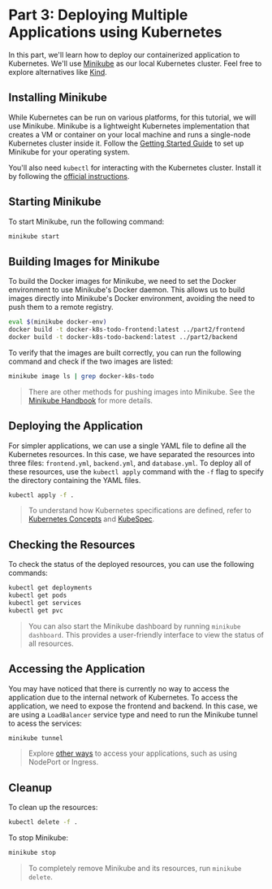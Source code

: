 # Part 3: Deploying Multiple Applications using Kubernetes

In this part, we'll learn how to deploy our containerized application to Kubernetes. We'll use [Minikube](https://github.com/kubernetes/minikube) as our local Kubernetes cluster. Feel free to explore alternatives like [Kind](https://github.com/kubernetes-sigs/kind).

## Installing Minikube

While Kubernetes can be run on various platforms, for this tutorial, we will use Minikube. Minikube is a lightweight Kubernetes implementation that creates a VM or container on your local machine and runs a single-node Kubernetes cluster inside it. Follow the [Getting Started Guide](https://minikube.sigs.k8s.io/docs/start/) to set up Minikube for your operating system.

You'll also need `kubectl` for interacting with the Kubernetes cluster. Install it by following the [official instructions](https://kubernetes.io/docs/tasks/tools/install-kubectl/).

## Starting Minikube

To start Minikube, run the following command:

```bash
minikube start
```

## Building Images for Minikube

To build the Docker images for Minikube, we need to set the Docker environment to use Minikube's Docker daemon. This allows us to build images directly into Minikube's Docker environment, avoiding the need to push them to a remote registry.

```bash
eval $(minikube docker-env)
docker build -t docker-k8s-todo-frontend:latest ../part2/frontend
docker build -t docker-k8s-todo-backend:latest ../part2/backend
```

To verify that the images are built correctly, you can run the following command and check if the two images are listed:

```bash
minikube image ls | grep docker-k8s-todo
```

> There are other methods for pushing images into Minikube. See the [Minikube Handbook](https://minikube.sigs.k8s.io/docs/handbook/pushing/) for more details.

## Deploying the Application

For simpler applications, we can use a single YAML file to define all the Kubernetes resources. In this case, we have separated the resources into three files: `frontend.yml`, `backend.yml`, and `database.yml`. To deploy all of these resources, use the `kubectl apply` command with the `-f` flag to specify the directory containing the YAML files.

```bash
kubectl apply -f .
```

> To understand how Kubernetes specifications are defined, refer to [Kubernetes Concepts](https://kubernetes.io/docs/concepts/) and [KubeSpec](https://kubespec.dev/).

## Checking the Resources

To check the status of the deployed resources, you can use the following commands:

```bash
kubectl get deployments
kubectl get pods
kubectl get services
kubectl get pvc
```

> You can also start the Minikube dashboard by running `minikube dashboard`. This provides a user-friendly interface to view the status of all resources.

## Accessing the Application

You may have noticed that there is currently no way to access the application due to the internal network of Kubernetes. To access the application, we need to expose the frontend and backend. In this case, we are using a `LoadBalancer` service type and need to run the Minikube tunnel to acess the services:

```bash
minikube tunnel
```

> Explore [other ways](https://minikube.sigs.k8s.io/docs/handbook/accessing/) to access your applications, such as using NodePort or Ingress.

## Cleanup

To clean up the resources:

```bash
kubectl delete -f .
```

To stop Minikube:

```bash
minikube stop
```

> To completely remove Minikube and its resources, run `minikube delete`.

